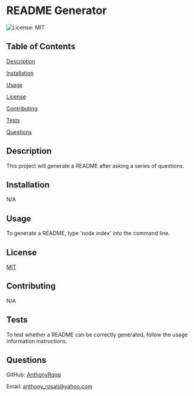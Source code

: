 # README Generator
    
![License: MIT](https://img.shields.io/badge/License-MIT-yellow.svg)
    
## Table of Contents
    
[Description](#description)
    
[Installation](#installation)
    
[Usage](#usage)
    
[License](#license)
    
[Contributing](#contributing)
    
[Tests](#tests)
    
[Questions](#questions)
    
## Description
    
 This project will generate a README after asking a series of questions.
    
## Installation
    
 N/A
    
## Usage
    
 To generate a README, type 'node index' into the command line.
    

## License
    
[MIT](https://opensource.org/licenses/MIT)
    
## Contributing
    
 N/A
    
## Tests
    
 To test whether a README can be correctly generated, follow the usage information instructions.
    
## Questions
    
GitHub: [AnthonyRqqq](https://github.com/AnthonyRqqq)
    
Email: anthony_rosati@yahoo.com
    